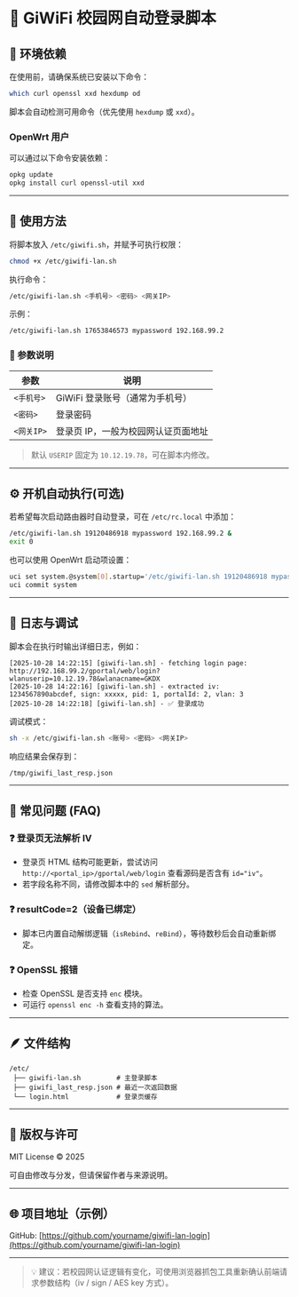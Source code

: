 # 📘 GiWiFi 校园网自动登录脚本

## 🧰 环境依赖

在使用前，请确保系统已安装以下命令：

```bash
which curl openssl xxd hexdump od
```

脚本会自动检测可用命令（优先使用 `hexdump` 或 `xxd`）。

### OpenWrt 用户

可以通过以下命令安装依赖：

```bash
opkg update
opkg install curl openssl-util xxd
```

---

## 🚀 使用方法

将脚本放入 `/etc/giwifi.sh`，并赋予可执行权限：

```bash
chmod +x /etc/giwifi-lan.sh
```

执行命令：

```bash
/etc/giwifi-lan.sh <手机号> <密码> <网关IP>
```

示例：

```bash
/etc/giwifi-lan.sh 17653846573 mypassword 192.168.99.2
```

### 🧠 参数说明

| 参数       | 说明                  |
| -------- | ------------------- |
| `<手机号>`  | GiWiFi 登录账号（通常为手机号） |
| `<密码>`   | 登录密码                |
| `<网关IP>` | 登录页 IP，一般为校园网认证页面地址 |

> 默认 `USERIP` 固定为 `10.12.19.78`，可在脚本内修改。

---

## ⚙️ 开机自动执行(可选)

若希望每次启动路由器时自动登录，可在 `/etc/rc.local` 中添加：

```bash
/etc/giwifi-lan.sh 19120486918 mypassword 192.168.99.2 &
exit 0
```

也可以使用 OpenWrt 启动项设置：

```bash
uci set system.@system[0].startup='/etc/giwifi-lan.sh 19120486918 mypassword 192.168.99.2 &'
uci commit system
```

---

## 🧩 日志与调试

脚本会在执行时输出详细日志，例如：

```
[2025-10-28 14:22:15] [giwifi-lan.sh] - fetching login page: http://192.168.99.2/gportal/web/login?wlanuserip=10.12.19.78&wlanacname=GKDX
[2025-10-28 14:22:16] [giwifi-lan.sh] - extracted iv: 1234567890abcdef, sign: xxxxx, pid: 1, portalId: 2, vlan: 3
[2025-10-28 14:22:18] [giwifi-lan.sh] - ✅ 登录成功
```

调试模式：

```bash
sh -x /etc/giwifi-lan.sh <账号> <密码> <网关IP>
```

响应结果会保存到：

```
/tmp/giwifi_last_resp.json
```

---

## 🧠 常见问题 (FAQ)

### ❓ 登录页无法解析 IV

* 登录页 HTML 结构可能更新，尝试访问 `http://<portal_ip>/gportal/web/login` 查看源码是否含有 `id="iv"`。
* 若字段名称不同，请修改脚本中的 `sed` 解析部分。

### ❓ resultCode=2（设备已绑定）

* 脚本已内置自动解绑逻辑（`isRebind`、`reBind`），等待数秒后会自动重新绑定。

### ❓ OpenSSL 报错

* 检查 OpenSSL 是否支持 `enc` 模块。
* 可运行 `openssl enc -h` 查看支持的算法。

---

## 🪶 文件结构

```
/etc/
 ├── giwifi-lan.sh         # 主登录脚本
 ├── giwifi_last_resp.json # 最近一次返回数据
 └── login.html            # 登录页缓存
```

---

## 🧾 版权与许可

MIT License  © 2025  <Your Name>

可自由修改与分发，但请保留作者与来源说明。

---

## 🌐 项目地址（示例）

GitHub: [https://github.com/yourname/giwifi-lan-login](https://github.com/yourname/giwifi-lan-login)

---

> 💡 建议：若校园网认证逻辑有变化，可使用浏览器抓包工具重新确认前端请求参数结构（iv / sign / AES key 方式）。
